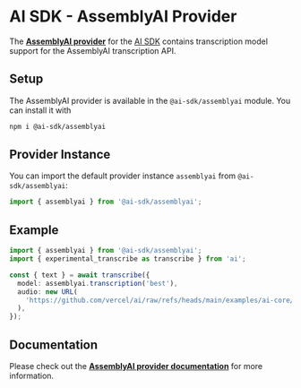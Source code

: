 # AI SDK - AssemblyAI Provider

The **[AssemblyAI provider](https://sdk.vercel.ai/providers/ai-sdk-providers/assemblyai)** for the [AI SDK](https://sdk.vercel.ai/docs)
contains transcription model support for the AssemblyAI transcription API.

## Setup

The AssemblyAI provider is available in the `@ai-sdk/assemblyai` module. You can install it with

```bash
npm i @ai-sdk/assemblyai
```

## Provider Instance

You can import the default provider instance `assemblyai` from `@ai-sdk/assemblyai`:

```ts
import { assemblyai } from '@ai-sdk/assemblyai';
```

## Example

```ts
import { assemblyai } from '@ai-sdk/assemblyai';
import { experimental_transcribe as transcribe } from 'ai';

const { text } = await transcribe({
  model: assemblyai.transcription('best'),
  audio: new URL(
    'https://github.com/vercel/ai/raw/refs/heads/main/examples/ai-core/data/galileo.mp3',
  ),
});
```

## Documentation

Please check out the **[AssemblyAI provider documentation](https://sdk.vercel.ai/providers/ai-sdk-providers/assemblyai)** for more information.
